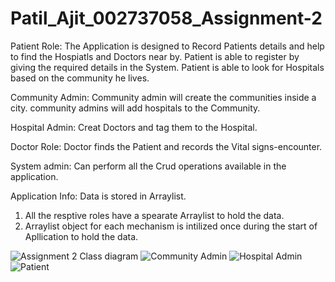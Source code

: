 # Patil_Ajit_002737058_Assignment-2

Patient Role:
The Application is designed to Record Patients details and help to find the Hospiatls and Doctors near by.
Patient is able to register by giving the required details in the System.
Patient is able to look for Hospitals based on the community he lives.


Community Admin:
Community admin will create the communities inside a city.
community admins will add hospitals to the Community.

Hospital Admin:
Creat Doctors and tag them to the Hospital.

Doctor Role:
Doctor finds the Patient and records the Vital signs-encounter.

System admin:
Can perform all the Crud operations available in the application.

Application Info: Data is stored in Arraylist.
1. All the resptive roles have a spearate Arraylist to hold the data.
2. Arraylist object for each mechanism is intilized once during the start of Apllication to hold the data.

![Assignment 2 Class diagram](https://user-images.githubusercontent.com/114351189/198914262-5c4a9e7f-527e-47bd-9656-bba641690906.png)
![Community Admin](https://user-images.githubusercontent.com/114351189/198914307-d0f7f400-dcb8-46e6-80e8-734ea46d7287.png)
![Hospital Admin](https://user-images.githubusercontent.com/114351189/198914320-c6799ea1-64a1-4be6-bfea-a9657c152aa8.png)
![Patient](https://user-images.githubusercontent.com/114351189/198914323-b2397f10-27b6-45c5-b67c-ce016e0e6589.png)


